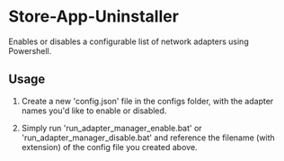 # Store-App-Uninstaller

Enables or disables a configurable list of network adapters using Powershell.

## Usage

1. Create a new 'config.json' file in the configs folder, with the adapter names you'd like to enable or disabled.

2. Simply run 'run_adapter_manager_enable.bat' or 'run_adapter_manager_disable.bat' and reference the filename (with 
   extension) of the config file you created above.
